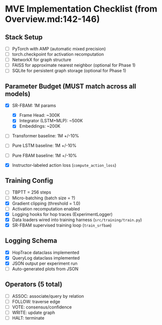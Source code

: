 # MVE Implementation Checklist (from Overview.md:142-146)

## Stack Setup
- [ ] PyTorch with AMP (automatic mixed precision)
- [ ] torch.checkpoint for activation recomputation
- [ ] NetworkX for graph structure
- [ ] FAISS for approximate nearest neighbor (optional for Phase 1)
- [ ] SQLite for persistent graph storage (optional for Phase 1)

## Parameter Budget (MUST match across all models)
- [x] SR-FBAM: 1M params
  - [x] Frame Head: ~300K
  - [x] Integrator (LSTM+MLP): ~500K
  - [x] Embeddings: ~200K
- [ ] Transformer baseline: 1M +/-10%
- [ ] Pure LSTM baseline: 1M +/-10%
- [ ] Pure FBAM baseline: 1M +/-10%

- [x] Instructor-labeled action loss (`compute_action_loss`)

## Training Config
- [ ] TBPTT = 256 steps
- [ ] Micro-batching (batch size = ?)
- [x] Gradient clipping (threshold = 1.0)
- [ ] Activation recomputation enabled
- [x] Logging hooks for hop traces (ExperimentLogger)
- [x] Data loaders wired into training harness (`src/training/train.py`)
- [x] SR-FBAM supervised training loop (`train_srfbam`)

## Logging Schema
- [x] HopTrace dataclass implemented
- [x] QueryLog dataclass implemented
- [x] JSON output per experiment run
- [ ] Auto-generated plots from JSON

## Operators (5 total)
- [ ] ASSOC: associate/query by relation
- [ ] FOLLOW: traverse edge
- [ ] VOTE: consensus/confidence
- [ ] WRITE: update graph
- [ ] HALT: terminate
